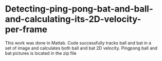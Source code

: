 # Detecting-ping-pong-bat-and-ball-and-calculating-its-2D-velocity-per-frame
This work was done in Matlab. Code successfully tracks ball and bat in a set of image and calculates both ball and bat 2D velocity.
Pingpong ball and bat pictures is located in the zip file
